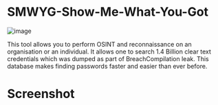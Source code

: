 # SMWYG-Show-Me-What-You-Got
![image](https://user-images.githubusercontent.com/3501170/48133338-94b64d00-e2ea-11e8-8c91-1e3c0d53719d.png)

This tool allows you to perform OSINT and reconnaissance on an organisation or an individual. It allows one to search 1.4 Billion clear text credentials which was dumped as part of BreachCompilation leak. This database makes finding passwords faster and easier than ever before.

# Screenshot
